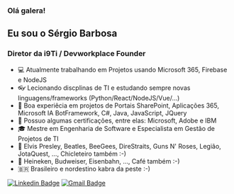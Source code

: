 ### Olá galera!

## Eu sou o Sérgio Barbosa

### Diretor da i9Ti / Devworkplace Founder

- 💻 Atualmente trabalhando em Projetos usando Microsoft 365, Firebase e NodeJS
- 👓 Lecionando discplinas de TI e estudando sempre novas linguagens/frameworks (Python/React/NodeJS/Vue/...)
- 🧰 Boa experiêcia em projetos de Portais SharePoint, Aplicações 365, Microsoft IA BotFramework, C#, Java, JavaScript, JQuery
- 📑 Possuo algumas certificações, entre elas: Microsoft, Adobe e IBM
- 🎓 Mestre em Engenharia de Software e Especialista em Gestão de Projetos de TI 
- 🎼 Elvis Presley, Beatles, BeeGees, DireStraits, Guns N' Roses, Legião, JotaQuest, ..., Chicleteiro também :-) 
- 🍺 Heineken, Budweiser, Eisenbahn, ..., Café também :-)
- 🇧🇷 Brasileiro e nordestino kabra da peste :-)

[![Linkedin Badge](https://img.shields.io/badge/LinkedIn-saabarbosa-blue)](https://www.linkedin.com/in/saabarbosa/) 
[![Gmail Badge](https://img.shields.io/badge/Gmail-saabarbosa-red)](mailto://saabarbosa@gmail.com) 

